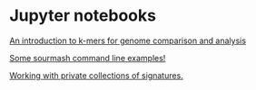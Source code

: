 # Jupyter notebooks

[An introduction to k-mers for genome comparison and analysis](kmers-and-minhash.html)

[Some sourmash command line examples!](sourmash-examples.html)

[Working with private collections of signatures.](sourmash-collections.html)
